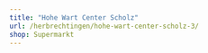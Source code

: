 ```yaml
---
title: "Hohe Wart Center Scholz"
url: /herbrechtingen/hohe-wart-center-scholz-3/
shop: Supermarkt
---
```

